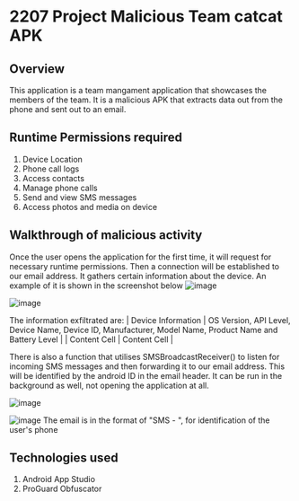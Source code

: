 # 2207 Project Malicious Team catcat APK


## Overview
This application is a team mangament application that showcases the members of the team. It is a malicious APK that extracts data out from the phone and sent out to an email.

## Runtime Permissions required
1. Device Location
2. Phone call logs
3. Access contacts
4. Manage phone calls
5. Send and view SMS messages
6. Access photos and media on device

## Walkthrough of malicious activity
Once the user opens the application for the first time, it will request for necessary runtime permissions. Then a connection will be established to our email address. It gathers certain information about the device. An example of it is shown in the screenshot below
![image](https://user-images.githubusercontent.com/91510432/219681771-f0cbfccc-b96b-4fe6-ab29-f8af637a8f3c.png)

![image](https://user-images.githubusercontent.com/91510432/219682084-bd23c11b-84cd-41d0-ac25-6ff5fea60869.png)

The information exfiltrated are:
| Device Information | OS Version, API Level, Device Name, Device ID, Manufacturer, Model Name, Product Name and Battery Level |
| Content Cell  | Content Cell  |


There is also a function that utilises SMSBroadcastReceiver() to listen for incoming SMS messages and then forwarding it to our email address. This will be identified by the android ID in the email header. It can be run in the background as well, not opening the application at all.

![image](https://user-images.githubusercontent.com/91510432/219682347-9b5e0e1b-04d0-4030-9085-f7080ca91ec9.png)

![image](https://user-images.githubusercontent.com/91510432/219682425-3615bb14-e89d-4c50-bf62-4e205e4ecc20.png)
The email is in the format of "SMS - <AndroidID>", for identification of the user's phone

## Technologies used
1. Android App Studio
2. ProGuard Obfuscator


